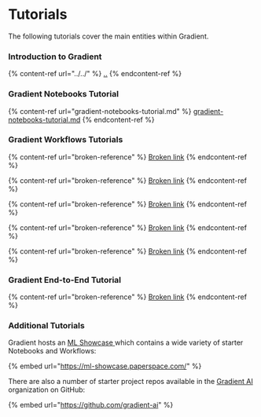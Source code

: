 # Tutorials

The following tutorials cover the main entities within Gradient.&#x20;

### Introduction to Gradient

{% content-ref url="../../" %}
[..](../../)
{% endcontent-ref %}

### Gradient Notebooks Tutorial

{% content-ref url="gradient-notebooks-tutorial.md" %}
[gradient-notebooks-tutorial.md](gradient-notebooks-tutorial.md)
{% endcontent-ref %}

### Gradient Workflows Tutorials

{% content-ref url="broken-reference" %}
[Broken link](broken-reference)
{% endcontent-ref %}

{% content-ref url="broken-reference" %}
[Broken link](broken-reference)
{% endcontent-ref %}

{% content-ref url="broken-reference" %}
[Broken link](broken-reference)
{% endcontent-ref %}

{% content-ref url="broken-reference" %}
[Broken link](broken-reference)
{% endcontent-ref %}

{% content-ref url="broken-reference" %}
[Broken link](broken-reference)
{% endcontent-ref %}

### Gradient End-to-End Tutorial

{% content-ref url="broken-reference" %}
[Broken link](broken-reference)
{% endcontent-ref %}

### Additional Tutorials

Gradient hosts an [ML Showcase ](https://ml-showcase.paperspace.com)which contains a wide variety of starter Notebooks and Workflows:

{% embed url="https://ml-showcase.paperspace.com/" %}

There are also a number of starter project repos available in the [Gradient AI](https://github.com/gradient-ai) organization on GitHub:

{% embed url="https://github.com/gradient-ai" %}

